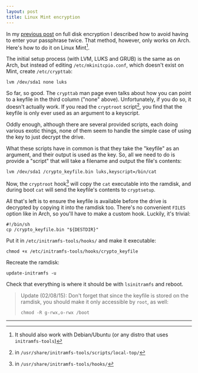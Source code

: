 ```yaml
---
layout: post
title: Linux Mint encryption
---
```


In my [previous post](/2014/05/23/luks-full-disk-encryption/) on full disk encryption I described how to avoid having to enter your passphrase twice. That method, however, only works on Arch. Here's how to do it on Linux Mint[^mint].

The initial setup process (with LVM, LUKS and GRUB) is the same as on Arch, but instead of editing `/etc/mkinitcpio.conf`, which doesn't exist on Mint, create `/etc/crypttab`:

    lvm /dev/sda1 none luks

So far, so good. The `crypttab` man page even talks about how you can point to a keyfile in the third column ("none" above). Unfortunately, if you do so, it doesn't actually work. If you read the `cryptroot` script[^script], you find that the keyfile is only ever used as an argument to a keyscript.

Oddly enough, although there are several provided scripts, each doing various exotic things, none of them seem to handle the simple case of using the key to just decrypt the drive.

What these scripts have in common is that they take the "keyfile" as an argument, and their output is used as the key. So, all we need to do is provide a "script" that will take a filename and output the file's contents:

    lvm /dev/sda1 /crypto_keyfile.bin luks,keyscript=/bin/cat

Now, the `cryptroot` hook[^hook] will copy the `cat` executable into the ramdisk, and during boot `cat` will send the keyfile's contents to `cryptsetup`.

All that's left is to ensure the keyfile is available before the drive is decrypted by copying it into the ramdisk too. There's no convenient `FILES` option like in Arch, so you'll have to make a custom hook. Luckily, it's trivial:

    #!/bin/sh
    cp /crypto_keyfile.bin "${DESTDIR}"

Put it in `/etc/initramfs-tools/hooks/` and make it executable:

    chmod +x /etc/initramfs-tools/hooks/crypto_keyfile

Recreate the ramdisk:

    update-initramfs -u

Check that everything is where it should be with `lsinitramfs` and reboot.

> Update (02/08/15): Don't forget that since the keyfile is stored on the ramdisk, you should make it only accessible by `root`, as well:
>
>     chmod -R g-rwx,o-rwx /boot

---

[^mint]: It should also work with Debian/Ubuntu (or any distro that uses `initramfs-tools`)
[^script]: in `/usr/share/initramfs-tools/scripts/local-top/`
[^hook]: in `/usr/share/initramfs-tools/hooks/`
